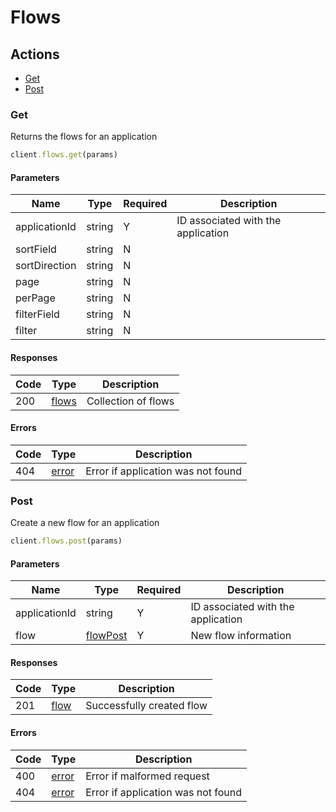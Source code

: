 # Flows

## Actions

*   [Get](#get)
*   [Post](#post)

### Get

Returns the flows for an application

```ruby
client.flows.get(params)
```

#### Parameters

| Name | Type | Required | Description |
| ---- | ---- | -------- | ----------- |
| applicationId | string | Y | ID associated with the application |
| sortField | string | N |  |
| sortDirection | string | N |  |
| page | string | N |  |
| perPage | string | N |  |
| filterField | string | N |  |
| filter | string | N |  |

#### Responses

| Code | Type | Description |
| ---- | ---- | ----------- |
| 200 | [flows](_schemas.md#flows) | Collection of flows |

#### Errors

| Code | Type | Description |
| ---- | ---- | ----------- |
| 404 | [error](_schemas.md#error) | Error if application was not found |

### Post

Create a new flow for an application

```ruby
client.flows.post(params)
```

#### Parameters

| Name | Type | Required | Description |
| ---- | ---- | -------- | ----------- |
| applicationId | string | Y | ID associated with the application |
| flow | [flowPost](_schemas.md#flowpost) | Y | New flow information |

#### Responses

| Code | Type | Description |
| ---- | ---- | ----------- |
| 201 | [flow](_schemas.md#flow) | Successfully created flow |

#### Errors

| Code | Type | Description |
| ---- | ---- | ----------- |
| 400 | [error](_schemas.md#error) | Error if malformed request |
| 404 | [error](_schemas.md#error) | Error if application was not found |
